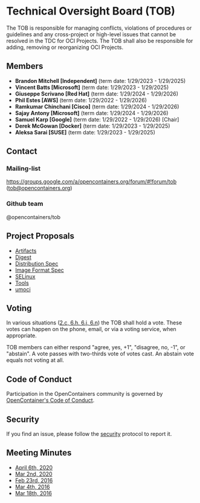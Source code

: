 # Technical Oversight Board (TOB)

The TOB is responsible for managing conflicts, violations of procedures or guidelines and any cross-project or high-level issues that cannot be resolved in the TDC for OCI Projects. The TOB shall also be responsible for adding, removing or reorganizing OCI Projects.

## Members

* **Brandon Mitchell [Independent]** (term date: 1/29/2023 - 1/29/2025)
* **Vincent Batts [Microsoft]** (term date: 1/29/2023 - 1/29/2025)
* **Giuseppe Scrivano [Red Hat]** (term date: 1/29/2024 - 1/29/2026)
* **Phil Estes [AWS]** (term date: 1/29/2022 - 1/29/2026)
* **Ramkumar Chinchani [Cisco]** (term date: 1/29/2024 - 1/29/2026)
* **Sajay Antony [Microsoft]** (term date: 1/29/2024 - 1/29/2026)
* **Samuel Karp [Google]** (term date: 1/29/2022 - 1/29/2026) [Chair]
* **Derek McGowan [Docker]** (term date: 1/29/2023 - 1/29/2025)
* **Aleksa Sarai [SUSE]** (term date: 1/29/2023 - 1/29/2025)

## Contact

### Mailing-list

https://groups.google.com/a/opencontainers.org/forum/#!forum/tob (tob@opencontainers.org)

### Github team

@opencontainers/tob

## Project Proposals

* [Artifacts](proposals/artifacts.md)
* [Digest](proposals/digest.md)
* [Distribution Spec](proposals/distribution.md)
* [Image Format Spec](proposals/image-format)
* [SELinux](proposals/selinux.md)
* [Tools](proposals/tools.md)
* [umoci](proposals/umoci.md)

## Voting

In various situations ([2.c, 6.h, 6.j, 6.n](https://github.com/opencontainers/tob/blob/master/CHARTER.md)) the TOB shall hold a vote. These votes can happen on the phone, email, or via a voting service, when appropriate.

TOB members can either respond "agree, yes, +1", "disagree, no, -1", or "abstain". A vote passes with two-thirds vote of votes cast. An abstain vote equals not voting at all.

## Code of Conduct

Participation in the OpenContainers community is governed by [OpenContainer's Code of Conduct][code-of-conduct].

## Security

If you find an issue, please follow the [security][security] protocol to report it.

## Meeting Minutes

* [April 6th, 2020](https://hackmd.io/kKl1ECKnSLWhgk7dZ2WUFQ)
* [Mar 2nd, 2020](https://hackmd.io/kKl1ECKnSLWhgk7dZ2WUFQ)
* [Feb 23rd, 2016](https://docs.google.com/presentation/d/1thxH4PVmHZO3kWrrLL6H1jAhL4r31Zy8xn8wg1LCmjY/edit#slide=id.p3)
* [Mar 4th, 2016](https://docs.google.com/presentation/d/1sHnTyM5S9IGt4jmdlI2D6dzl_8EBSIaRD0oNvmu7ILQ/edit?ts=56d86a8b#slide=id.p3)
* [Mar 18th, 2016](https://docs.google.com/presentation/d/1tANha5hGnOiMh7DAfVhJ5fNwFLXd0iAqrYLGmPZu94I/edit#slide=id.g11f2d5d0f8_4_4)

[security]: https://github.com/opencontainers/org/blob/master/security
[code-of-conduct]: https://github.com/opencontainers/org/blob/master/CODE_OF_CONDUCT.md
